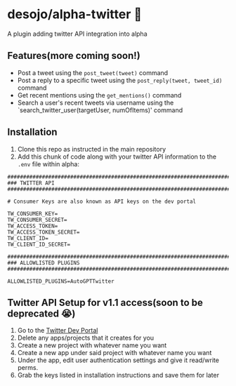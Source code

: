 # desojo/alpha-twitter 🐣

A plugin adding twitter API integration into alpha

## Features(more coming soon!)

- Post a tweet using the `post_tweet(tweet)` command
- Post a reply to a specific tweet using the `post_reply(tweet, tweet_id)` command
- Get recent mentions using the `get_mentions()` command
- Search a user's recent tweets via username using the `search_twitter_user(targetUser, numOfItems)' command

## Installation

1. Clone this repo as instructed in the main repository
2. Add this chunk of code along with your twitter API information to the `.env` file within alpha:

```
################################################################################
### TWITTER API
################################################################################

# Consumer Keys are also known as API keys on the dev portal

TW_CONSUMER_KEY=
TW_CONSUMER_SECRET=
TW_ACCESS_TOKEN=
TW_ACCESS_TOKEN_SECRET=
TW_CLIENT_ID=
TW_CLIENT_ID_SECRET=

################################################################################
### ALLOWLISTED PLUGINS
################################################################################

ALLOWLISTED_PLUGINS=AutoGPTTwitter

```

## Twitter API Setup for v1.1 access(soon to be deprecated 😭)

1. Go to the [Twitter Dev Portal](https://developer.twitter.com/en/portal/dashboard)
2. Delete any apps/projects that it creates for you
3. Create a new project with whatever name you want
4. Create a new app under said project with whatever name you want
5. Under the app, edit user authentication settings and give it read/write perms.
6. Grab the keys listed in installation instructions and save them for later

